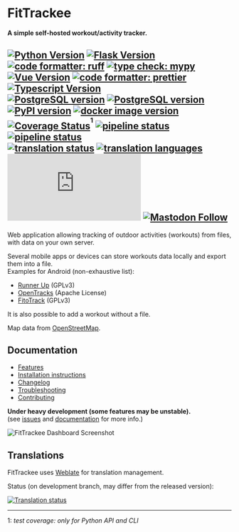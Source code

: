 # FitTrackee
**A simple self-hosted workout/activity tracker.**  


[![Python Version](https://img.shields.io/pypi/pyversions/fittrackee.svg)](https://python.org)
[![Flask Version](https://img.shields.io/badge/flask-3.1-brightgreen.svg)](http://flask.pocoo.org/) 
[![code formatter: ruff](https://img.shields.io/badge/code%20formatter-ruff-d7ff64)](https://docs.astral.sh/ruff/) 
[![type check: mypy](https://img.shields.io/badge/type%20check-mypy-blue)](http://mypy-lang.org/)  
[![Vue Version](https://img.shields.io/badge/vue-3.5-brightgreen.svg)](https://v3.vuejs.org/) 
[![code formatter: prettier](https://img.shields.io/badge/code%20formatter-prettier-ff69b4.svg)](https://github.com/prettier/prettier) 
[![Typescript Version](https://img.shields.io/npm/types/typescript)](https://www.typescriptlang.org/)  
[![PostgreSQL version](https://img.shields.io/badge/PostgreSQL-13_|_14_|_15_|_16_|_17_|_18-336791)](https://www.postgresql.org/) [![PostgreSQL version](https://img.shields.io/badge/PostGIS-3.4_|_3.5_|_3.6-5b7b9f)](https://postgis.net/)  
[![PyPI version](https://img.shields.io/pypi/v/fittrackee?logo=pypi)](https://pypi.org/project/fittrackee/) [![docker image version](https://img.shields.io/docker/v/fittrackee/fittrackee?logo=docker)](https://hub.docker.com/r/fittrackee/fittrackee)  
[![Coverage Status](https://coveralls.io/repos/github/SamR1/FitTrackee/badge.svg?branch=main)](https://coveralls.io/github/SamR1/FitTrackee?branch=main)<sup><sup>1</sup></sup> [![pipeline status](https://github.com/SamR1/FitTrackee/actions/workflows/.tests-and-publish-python.yml/badge.svg)](https://github.com/SamR1/FitTrackee/actions/workflows/.tests-and-publish-python.yml)
[![pipeline status](https://github.com/SamR1/FitTrackee/actions/workflows/.tests-javascript.yml/badge.svg)](https://github.com/SamR1/FitTrackee/actions/workflows/.tests-javascript.yml)  
[![translation status](https://hosted.weblate.org/widgets/fittrackee/-/svg-badge.svg)](https://hosted.weblate.org/engage/fittrackee/)
[![translation languages](https://hosted.weblate.org/widget/fittrackee/language-badge.svg)](https://hosted.weblate.org/engage/fittrackee/)   
[![Matrix](https://img.shields.io/matrix/fittrackee%3Amatrix.org?logo=matrix)](https://matrix.to/#/#fittrackee:matrix.org)
[![Mastodon Follow](https://img.shields.io/mastodon/follow/109270806934115805?domain=fosstodon.org)](https://fosstodon.org/@FitTrackee)  
---

Web application allowing tracking of outdoor activities (workouts) from files, \
with data on your own server.  

Several mobile apps or devices can store workouts data locally and export them into a file.  
Examples for Android (non-exhaustive list):  
* [Runner Up](https://github.com/jonasoreland/runnerup) (GPLv3)  
* [OpenTracks](https://github.com/OpenTracksApp/OpenTracks) (Apache License)  
* [FitoTrack](https://codeberg.org/jannis/FitoTrack) (GPLv3)  

It is also possible to add a workout without a file.

Map data from [OpenStreetMap](https://www.openstreetmap.org).  

## Documentation

- [Features](https://docs.fittrackee.org/en/features.html)
- [Installation instructions](https://docs.fittrackee.org/en/installation.html)
- [Changelog](https://docs.fittrackee.org/en/changelog.html)
- [Troubleshooting](https://docs.fittrackee.org/en/troubleshooting/index.html)
- [Contributing](https://docs.fittrackee.org/en/contributing.html)

**Under heavy development (some features may be unstable).**  
(see [issues](https://github.com/SamR1/FitTrackee/issues) and [documentation](https://docs.fittrackee.org) for more info.)  

![FitTrackee Dashboard Screenshot](https://docs.fittrackee.org/en/_images/dashboard.png)

## Translations

FitTrackee uses [Weblate](https://hosted.weblate.org/engage/fittrackee/) for translation management.

Status (on development branch, may differ from the released version):

[![Translation status](https://hosted.weblate.org/widget/fittrackee/multi-auto.svg)](https://hosted.weblate.org/engage/fittrackee/)

---

1: _test coverage: only for Python API and CLI_ 
